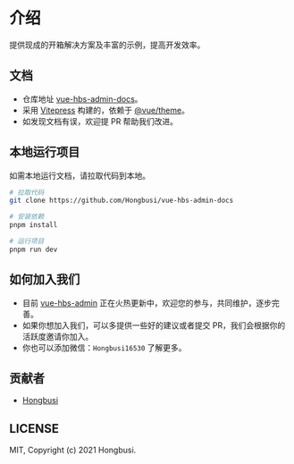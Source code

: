 # 介绍

提供现成的开箱解决方案及丰富的示例，提高开发效率。

## 文档

- 仓库地址 [vue-hbs-admin-docs](https://github.com/Hongbusi/vue-hbs-admin-docs)。
- 采用 [Vitepress](https://github.com/vuejs/vitepress) 构建的，依赖于 [@vue/theme](https://github.com/vuejs/theme)。
- 如发现文档有误，欢迎提 PR 帮助我们改进。

## 本地运行项目

如需本地运行文档，请拉取代码到本地。

``` bash
# 拉取代码
git clone https://github.com/Hongbusi/vue-hbs-admin-docs

# 安装依赖
pnpm install

# 运行项目
pnpm run dev
```

## 如何加入我们

- 目前 [vue-hbs-admin](https://github.com/Hongbusi/vue-hbs-admin) 正在火热更新中，欢迎您的参与，共同维护，逐步完善。
- 如果你想加入我们，可以多提供一些好的建议或者提交 PR，我们会根据你的活跃度邀请你加入。
- 你也可以添加微信：`Hongbusi16530` 了解更多。

## 贡献者

- [Hongbusi](https://github.com/Hongbusi)

## LICENSE

MIT, Copyright (c) 2021 Hongbusi.
